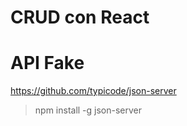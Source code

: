 # CRUD con React



# API Fake

https://github.com/typicode/json-server

>npm install -g json-server
